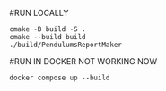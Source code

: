 #RUN LOCALLY

```
cmake -B build -S .
cmake --build build
./build/PendulumsReportMaker
```

#RUN IN DOCKER NOT WORKING NOW

```
docker compose up --build
```
